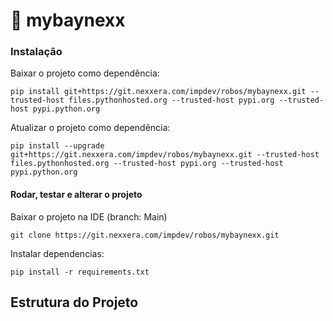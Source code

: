 # 🤖 mybaynexx

### Instalação
Baixar o projeto como dependência:
```
pip install git+https://git.nexxera.com/impdev/robos/mybaynexx.git --trusted-host files.pythonhosted.org --trusted-host pypi.org --trusted-host pypi.python.org
```

Atualizar o projeto como dependência:
```
pip install --upgrade git+https://git.nexxera.com/impdev/robos/mybaynexx.git --trusted-host files.pythonhosted.org --trusted-host pypi.org --trusted-host pypi.python.org
```

#### Rodar, testar e alterar o projeto
Baixar o projeto na IDE (branch: Main)
```
git clone https://git.nexxera.com/impdev/robos/mybaynexx.git
```

Instalar dependencias:
```
pip install -r requirements.txt
```

## Estrutura do Projeto

